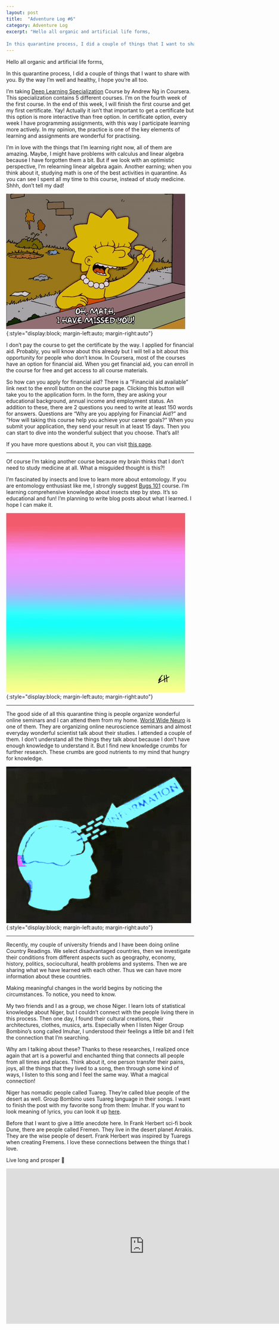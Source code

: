 ```yaml
---
layout: post
title:  "Adventure Log #6"
category: Adventure Log
excerpt: "Hello all organic and artificial life forms,

In this quarantine process, I did a couple of things that I want to share with you. By the way I’m well and healthy, I hope you’re all too."
---
```


Hello all organic and artificial life forms,

In this quarantine process, I did a couple of things that I want to share with you. By the way I’m well and healthy, I hope you’re all too.

I’m taking [Deep Learning Specialization](https://www.coursera.org/specializations/deep-learning) Course by Andrew Ng in Coursera. This specialization contains 5 different courses. I’m on the fourth week of the first course. In the end of this week, I will finish the first course and get my first certificate. Yay! Actually it isn’t that important to get a certificate but this option is more interactive than free option. In certificate option, every week I have programming assignments, with this way I participate learning more actively. In my opinion, the practice is one of the key elements of learning and assignments are wonderful for practising.

I’m in love with the things that I’m learning right now, all of them are amazing. Maybe, I might have problems with calculus and linear algebra because I have forgotten them a bit. But if we look with an optimistic perspective, I’m relearning linear algebra again. Another earning; when you think about it, studying math is one of the best activities in quarantine. As you can see I spent all my time to this course, instead of study medicine. Shhh, don’t tell my dad!

![Simpson](/assets/math_simpson.gif){:style="display:block; margin-left:auto; margin-right:auto"}

I don’t pay the course to get the certificate by the way. I applied for financial aid. Probably, you will know about this already but I will tell a bit about this opportunity for people who don’t know. In Coursera, most of the courses have an option for financial aid. When you get financial aid, you can enroll in the course for free and get access to all course materials.

So how can you apply for financial aid? There is a “Financial aid available” link next to the enroll button on the course page. Clicking this button will take you to the application form. In the form, they are asking your educational background, annual income and employment status. An addition to these, there are 2 questions you need to write at least 150 words for answers. Questions are “Why are you applying for Financial Aid?” and “How will taking this course help you achieve your career goals?” When you submit your application, they send your result in at least 15 days. Then you can start to dive into the wonderful subject that you choose. That’s all!

If you have more questions about it, you can visit [this page](https://learner.coursera.help/hc/en-us/articles/209819033-Apply-for-Financial-Aid-or-a-Scholarship).

-----

Of course I’m taking another course because my brain thinks that I don’t need to study medicine at all. What a misguided thought is this?!

I’m fascinated by insects and love to learn more about entomology. If you are entomology enthusiast like me, I strongly suggest [Bugs 101](https://www.coursera.org/learn/bugs-101) course. I’m learning comprehensive knowledge about insects step by step. It’s so educational and fun! I’m planning to write blog posts about what I learned. I hope I can make it.

![Bugs](/assets/bugs.gif){:style="display:block; margin-left:auto; margin-right:auto"}

-----

The good side of all this quarantine thing is people organize wonderful online seminars and I can attend them from my home. [World Wide Neuro](https://www.worldwideneuro.com/) is one of them. They are organizing online neuroscience seminars and almost everyday wonderful scientist talk about their studies. I attended a couple of them. I don’t understand all the things they talk about because I don’t have enough knowledge to understand it. But I find new knowledge crumbs for further research. These crumbs are good nutrients to my mind that hungry for knowledge.

![Information](/assets/information.gif){:style="display:block; margin-left:auto; margin-right:auto"}

-----

Recently, my couple of university friends and I have been doing online Country Readings. We select disadvantaged countries, then we investigate their conditions from different aspects such as geography, economy, history, politics, sociocultural, health problems and systems. Then we are sharing what we have learned with each other. Thus we can have more information about these countries.

Making meaningful changes in the world begins by noticing the circumstances. To notice, you need to know.

My two friends and I as a group, we chose Niger. I learn lots of statistical knowledge about Niger, but I couldn’t connect with the people living there in this process. Then one day, I found their cultural creations, their architectures, clothes, musics, arts. Especially when I listen Niger Group Bombino’s song called Imuhar, I understood their feelings a little bit and I felt the connection that I’m searching.

Why am I talking about these? Thanks to these researches, I realized once again that art is a powerful and enchanted thing that connects all people from all times and places. Think about it, one person transfer their pains, joys, all the things that they lived to a song, then through some kind of ways, I listen to this song and I feel the same way. What a magical connection!

Niger has nomadic people called Tuareg. They’re called blue people of the desert as well. Group Bombino uses Tuareg language in their songs. I want to finish the post with my favorite song from them: Imuhar. If you want to look meaning of lyrics, you can look it up [here](https://lyricstranslate.com/en/imuhar-freemen.html).

Before that I want to give a little anecdote here. In Frank Herbert sci-fi book Dune, there are people called Fremen. They live in the desert planet Arrakis. They are the wise people of desert. Frank Herbert was inspired by Tuaregs when creating Fremens. I love these connections between the things that I love.

Live long and prosper 🖖

<iframe style="display:block; margin-right:auto; margin-left:auto" width="740" height="416" src="https://www.youtube.com/embed/69t_zjuD0bM" title="Bombino - Imuhar (acoustic version)" frameborder="0" allow="accelerometer; autoplay; clipboard-write; encrypted-media; gyroscope; picture-in-picture" allowfullscreen></iframe>